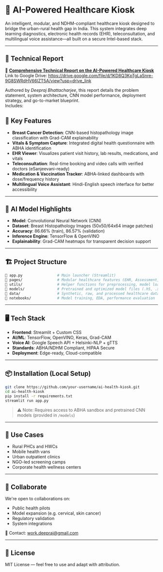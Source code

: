 # 🏥 AI-Powered Healthcare Kiosk

An intelligent, modular, and NDHM-compliant healthcare kiosk designed to bridge the urban-rural health gap in India. This system integrates deep learning diagnostics, electronic health records (EHR), teleconsultation, and multilingual voice assistance—all built on a secure Intel-based stack.

---
## 📄 Technical Report

📘 **[Comprehensive Technical Report on the AI-Powered Healthcare Kiosk](./ITR%20report%20INTEL%20Final.pdf)**
Link to Google Drive: https://drive.google.com/file/d/1KD8Q3KpTgLaSnre-9G8SWRdHV66IZT5A/view?usp=drive_link

Authored by *Deepraj Bhattacharjee*, this report details the problem statement, system architecture, CNN model performance, deployment strategy, and go-to-market blueprint.  
Includes:

## 🚀 Key Features

- **Breast Cancer Detection**: CNN-based histopathology image classification with Grad-CAM explainability
- **Vitals & Symptom Capture**: Integrated digital health questionnaire with ABHA identification
- **EHR Viewer**: Visualizes patient visit history, lab results, medications, and vitals
- **Teleconsultation**: Real-time booking and video calls with verified doctors (eSanjeevani-ready)
- **Medication & Vaccination Tracker**: ABHA-linked dashboards with dose/frequency history
- **Multilingual Voice Assistant**: Hindi-English speech interface for better accessibility

---

## 🧠 AI Model Highlights

- **Model**: Convolutional Neural Network (CNN)
- **Dataset**: Breast Histopathology Images (50x50/64x64 image patches)
- **Accuracy**: 86.66% (train), 86.57% (validation)
- **Inference Engine**: TensorFlow & OpenVINO
- **Explainability**: Grad-CAM heatmaps for transparent decision support

---

## 🏗️ Project Structure

```bash
📁 app.py                # Main launcher (Streamlit)
📁 pages/                # Modular healthcare features (EHR, Assessment, AI Diagnostics, etc.)
📁 utils/                # Helper functions for preprocessing, model loading, encryption
📁 models/               # Pretrained and optimized model files (.h5, .xml)
📁 data/                 # Synthetic, raw, and processed healthcare datasets
📁 notebooks/            # Model training, EDA, performance evaluation
````

---

## 🖥️ Tech Stack

* **Frontend**: Streamlit + Custom CSS
* **AI/ML**: TensorFlow, OpenVINO, Keras, Grad-CAM
* **Voice AI**: Google Speech API + Helsinki-NLP + gTTS
* **Standards**: ABHA/NDHM Compliant, HIPAA Secure
* **Deployment**: Edge-ready, Cloud-compatible

---

## 📦 Installation (Local Setup)

```bash
git clone https://github.com/your-username/ai-health-kiosk.git
cd ai-health-kiosk
pip install -r requirements.txt
streamlit run app.py
```

> ⚠️ Note: Requires access to ABHA sandbox and pretrained CNN models (provided in `/models`)

---

## 📍 Use Cases

* Rural PHCs and HWCs
* Mobile health vans
* Urban outpatient clinics
* NGO-led screening camps
* Corporate health wellness centers

---

## 🤝 Collaborate

We're open to collaborations on:

* Public health pilots
* Model expansion (e.g. cervical, skin cancer)
* Regulatory validation
* System integrations

📧 Contact: [work.deepraj@gmail.com](mailto:work.deepraj@gmail.com)

---

## 📜 License

MIT License — feel free to use and adapt with attribution.

```

